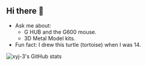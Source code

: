 ## Hi there 👋

- Ask me about:
  - G HUB and the G600 mouse.
  - 3D Metal Model kits.
- Fun fact: I drew this turtle (tortoise) when I was 14.

![xyj-3's GitHub stats](https://github-readme-stats-y2n7.vercel.app/api?username=xyj-3&show_icons=true&include_all_commits=true&show=reviews)

<!--
**xyj-3/xyj-3** is a ✨ _special_ ✨ repository because its `README.md` (this file) appears on your GitHub profile.

Here are some ideas to get you started:

- 🔭 I’m currently working on ...
- 🌱 I’m currently learning ...
- 👯 I’m looking to collaborate on ...
- 🤔 I’m looking for help with ...
- 💬 Ask me about ...
- 📫 How to reach me: ...
- 😄 Pronouns: ...
- ⚡ Fun fact: ...
-->
